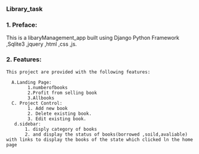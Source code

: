### Library_task

### 1. Preface:

   This is a libaryManagement_app built using Django Python Framework ,Sqlite3 ,jquery ,html ,css ,js.

### 2. Features:

    This project are provided with the following features:
       
      A.Landing Page: 
            1.numberofbooks
            2.Profit from selling book
            3.Allbooks
      C. Project Control:
            1. Add new book
            2. Delete existing book.
            3. Edit existing book. 
       d.sidebar:
           1. disply category of books
           2. and display the status of books(borrowed ,soild,avaliable) with links to display the books of the state which clicked ln the home page
           
